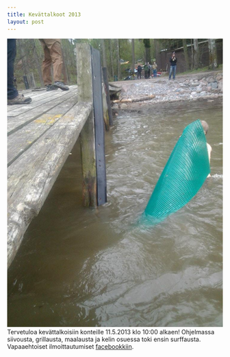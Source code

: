 ```yaml
---
title: Kevättalkoot 2013
layout: post
---
```


[![Matonpesua](/img/posts/2013-05-05-kevaettalkoot/529876_10150847749457550_32996204_n.jpg)](https://www.facebook.com/photo.php?fbid=10150847749457550&set=oa.410647038969748&type=1&theater)
Tervetuloa kevättalkoisiin konteille 11.5.2013 klo 10:00 alkaen! Ohjelmassa siivousta, grillausta, maalausta ja kelin osuessa toki ensin surffausta.
Vapaaehtoiset ilmoittautumiset [facebookkiin](https://www.facebook.com/events/152147988291131/).
